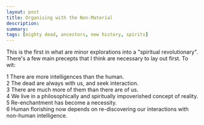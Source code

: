 ```yaml
---
layout: post
title: Organising with the Non-Material
description: 
summary:
tags: [mighty dead, ancestors, new history, spirits]
---
```


This is the first in what are minor explorations into a "spiritual revolutionary". There's a few main precepts that I think are necessary to lay out first. To wit:

1 There are more intelligences than the human.  
2 The dead are always with us, and seek interaction.  
3 There are much more of them than there are of us.  
4 We live in a philosophically and spiritually impoverished concept of reality.  
5 Re-enchantment has become a necessity.  
6 Human florishing now depends on re-discovering our interactions with non-human intelligence.  